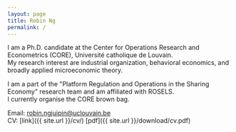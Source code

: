 ```yaml
---
layout: page
title: Robin Ng
permalink: /
---
```


I am a Ph.D. candidate at the Center for Operations Research and Econometrics (CORE), Université catholique de Louvain.\
My research interest are industrial organization, behavioral economics, and broadly applied microeconomic theory.

I am a part of the "Platform Regulation and Operations in the Sharing Economy" research team and am affiliated with ROSELS.\
I currently organise the CORE brown bag.

Email: [robin.ngjuipin@uclouvain.be](mailto:robin.ngjuipin@uclouvain.be)\
CV: [link]({{ site.url }}/cv/) [pdf]({{ site.url }}/download/cv.pdf)
